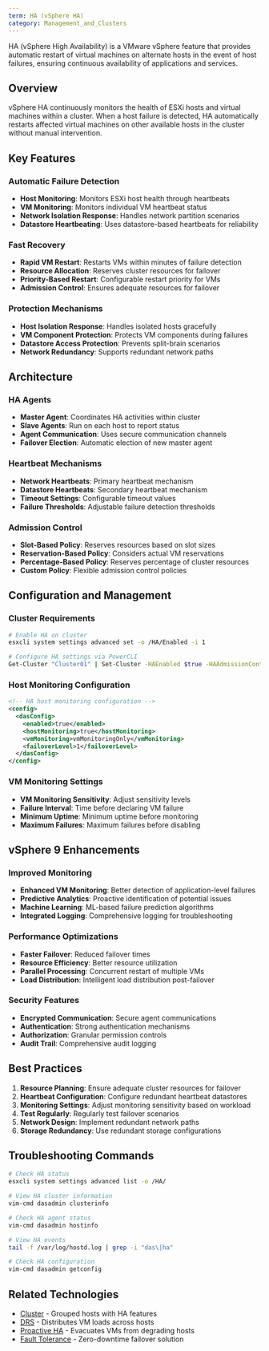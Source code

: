 ```yaml
---
term: HA (vSphere HA)
category: Management_and_Clusters
---
```


HA (vSphere High Availability) is a VMware vSphere feature that provides automatic restart of virtual machines on alternate hosts in the event of host failures, ensuring continuous availability of applications and services.

## Overview

vSphere HA continuously monitors the health of ESXi hosts and virtual machines within a cluster. When a host failure is detected, HA automatically restarts affected virtual machines on other available hosts in the cluster without manual intervention.

## Key Features

### Automatic Failure Detection
- **Host Monitoring**: Monitors ESXi host health through heartbeats
- **VM Monitoring**: Monitors individual VM heartbeat status
- **Network Isolation Response**: Handles network partition scenarios
- **Datastore Heartbeating**: Uses datastore-based heartbeats for reliability

### Fast Recovery
- **Rapid VM Restart**: Restarts VMs within minutes of failure detection
- **Resource Allocation**: Reserves cluster resources for failover
- **Priority-Based Restart**: Configurable restart priority for VMs
- **Admission Control**: Ensures adequate resources for failover

### Protection Mechanisms
- **Host Isolation Response**: Handles isolated hosts gracefully
- **VM Component Protection**: Protects VM components during failures
- **Datastore Access Protection**: Prevents split-brain scenarios
- **Network Redundancy**: Supports redundant network paths

## Architecture

### HA Agents
- **Master Agent**: Coordinates HA activities within cluster
- **Slave Agents**: Run on each host to report status
- **Agent Communication**: Uses secure communication channels
- **Failover Election**: Automatic election of new master agent

### Heartbeat Mechanisms
- **Network Heartbeats**: Primary heartbeat mechanism
- **Datastore Heartbeats**: Secondary heartbeat mechanism
- **Timeout Settings**: Configurable timeout values
- **Failure Thresholds**: Adjustable failure detection thresholds

### Admission Control
- **Slot-Based Policy**: Reserves resources based on slot sizes
- **Reservation-Based Policy**: Considers actual VM reservations
- **Percentage-Based Policy**: Reserves percentage of cluster resources
- **Custom Policy**: Flexible admission control policies

## Configuration and Management

### Cluster Requirements
```bash
# Enable HA on cluster
esxcli system settings advanced set -o /HA/Enabled -i 1

# Configure HA settings via PowerCLI
Get-Cluster "Cluster01" | Set-Cluster -HAEnabled $true -HAAdmissionControlEnabled $true
```

### Host Monitoring Configuration
```xml
<!-- HA host monitoring configuration -->
<config>
  <dasConfig>
    <enabled>true</enabled>
    <hostMonitoring>true</hostMonitoring>
    <vmMonitoring>vmMonitoringOnly</vmMonitoring>
    <failoverLevel>1</failoverLevel>
  </dasConfig>
</config>
```

### VM Monitoring Settings
- **VM Monitoring Sensitivity**: Adjust sensitivity levels
- **Failure Interval**: Time before declaring VM failure
- **Minimum Uptime**: Minimum uptime before monitoring
- **Maximum Failures**: Maximum failures before disabling

## vSphere 9 Enhancements

### Improved Monitoring
- **Enhanced VM Monitoring**: Better detection of application-level failures
- **Predictive Analytics**: Proactive identification of potential issues
- **Machine Learning**: ML-based failure prediction algorithms
- **Integrated Logging**: Comprehensive logging for troubleshooting

### Performance Optimizations
- **Faster Failover**: Reduced failover times
- **Resource Efficiency**: Better resource utilization
- **Parallel Processing**: Concurrent restart of multiple VMs
- **Load Distribution**: Intelligent load distribution post-failover

### Security Features
- **Encrypted Communication**: Secure agent communications
- **Authentication**: Strong authentication mechanisms
- **Authorization**: Granular permission controls
- **Audit Trail**: Comprehensive audit logging

## Best Practices

1. **Resource Planning**: Ensure adequate cluster resources for failover
2. **Heartbeat Configuration**: Configure redundant heartbeat datastores
3. **Monitoring Settings**: Adjust monitoring sensitivity based on workload
4. **Test Regularly**: Regularly test failover scenarios
5. **Network Design**: Implement redundant network paths
6. **Storage Redundancy**: Use redundant storage configurations

## Troubleshooting Commands

```bash
# Check HA status
esxcli system settings advanced list -o /HA/

# View HA cluster information
vim-cmd dasadmin clusterinfo

# Check HA agent status
vim-cmd dasadmin hostinfo

# View HA events
tail -f /var/log/hostd.log | grep -i "das\|ha"

# Check HA configuration
vim-cmd dasadmin getconfig
```

## Related Technologies

- [Cluster](cluster.md) - Grouped hosts with HA features
- [DRS](drs.md) - Distributes VM loads across hosts
- [Proactive HA](proactive-ha.md) - Evacuates VMs from degrading hosts
- [Fault Tolerance](fault-tolerance.md) - Zero-downtime failover solution